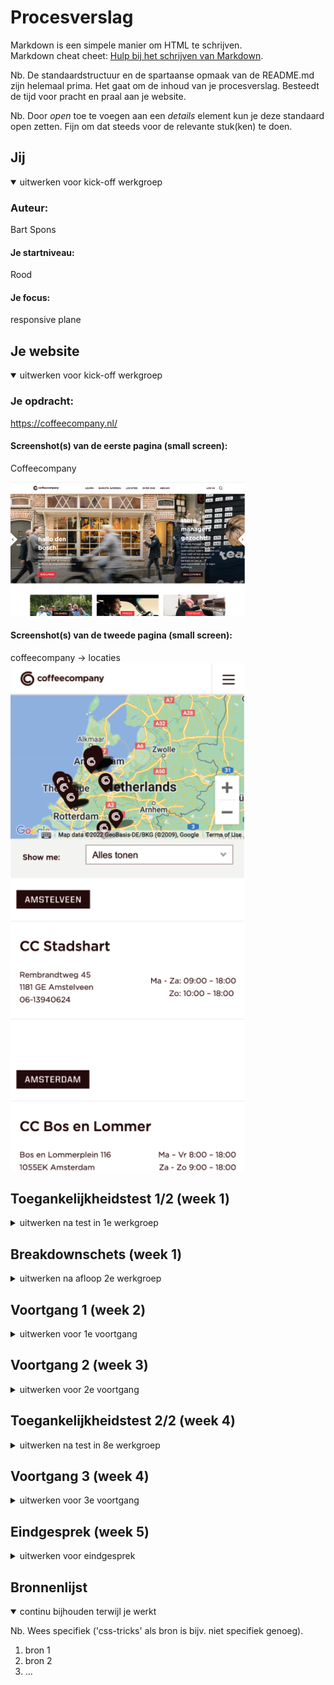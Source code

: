 # Procesverslag
Markdown is een simpele manier om HTML te schrijven.  
Markdown cheat cheet: [Hulp bij het schrijven van Markdown](https://github.com/adam-p/markdown-here/wiki/Markdown-Cheatsheet).

Nb. De standaardstructuur en de spartaanse opmaak van de README.md zijn helemaal prima. Het gaat om de inhoud van je procesverslag. Besteedt de tijd voor pracht en praal aan je website.

Nb. Door *open* toe te voegen aan een *details* element kun je deze standaard open zetten. Fijn om dat steeds voor de relevante stuk(ken) te doen.





## Jij

<details open>
  <summary>uitwerken voor kick-off werkgroep</summary>

  ### Auteur:
  Bart Spons

  #### Je startniveau:
  Rood

  #### Je focus:
  responsive plane
 
</details>





## Je website

<details open>
  <summary>uitwerken voor kick-off werkgroep</summary>

  ### Je opdracht:
  https://coffeecompany.nl/

  #### Screenshot(s) van de eerste pagina (small screen): 
  Coffeecompany 
  
  <img src="readme-images/website-coffeecompany.png" width="375px" alt="homepage van de coffeecompany">

  #### Screenshot(s) van de tweede pagina (small screen):
  coffeecompany -> locaties  
  <img src="readme-images/2epagina.png" width="375px" alt="coffeecompany locaties">
 
</details>




## Toegankelijkheidstest 1/2 (week 1)

<details>
  <summary>uitwerken na test in 1e werkgroep</summary>

  ### Bevindingen
  Lijst met je bevindingen die in de test naar voren kwamen:
  - 

  #### Screenreader
  Hier korte omschrijving (met indien nodig afbeeldingen)
  
  - De screenreader doet er leest alle links voor die te zien zijn op de mobiele versie ongeacht hoe groot je beeldscherm is. Je ziet op 1200px breedte niet dat er submenu's zijn. Deze worden wel voorgelezen, dit is natuurlijk in eerste instantie heel gek. Voor een blinde is het natuurlijk logisch dat hij/zij deze opties te horen krijgt.
  

  Hier een omschrijving van hoe het opgelost kan worden (met indien nodig afbeeldingen)
  
  - De submenu's zowel laten zien op 1200px als op kleiner formaat. Dat voor zowel blinde als niet blinde gebruikers hier geen verwarring kan ontstaan.
  
  


  #### Muis en Toetsenbord 
  Hier korte omschrijving (met indien nodig afbeeldingen)

  -  Alleen toetsenbord, scrollen met de pijltjes is goed te doen. De tab werkt niet zoals verwacht. Zodra je in de submenu's komt zie je niet meer waar de tab is. Na ongeveer 10 keer op tab te duwen komt deze weer tevoorschijn op het scherm.


  Hier een omschrijving van hoe het opgelost kan worden (met indien nodig afbeeldingen)
  
  - De submenu's zowel laten zien op 1200px als op kleiner formaat. Dat voor de gebruikers hier geen verwarring kan ontstaan.
  
  


  #### Motoriek (shocks, elastiekjes)
  Hier korte omschrijving:
  
  - Gebruik gemaakt van elastiekjes en een ballon. Elastiekjes was nog te doen omdat het een website was met niet te veel informatie waardoor het overzichtelijk is.

  
  Hier een omschrijving van hoe het opgelost kan worden:
  
  - Zoveel mogelijk informatie op een pagina zetten zodat de gebruiker minder vaak moet doorklikken op de website.
 


  #### Visueel (brillen, contrast, kleurenblind, dark/light). 
  Hier korte omschrijving (met indien nodig afbeeldingen)
  
  - Ik heb onder andere kleurenblindheid getest. Mij viel op de de website heel veel rood en zwart bevat. Deze twee kleuren gaat niet goed samen voor kleurenblinden. 
  
  Hier een omschrijving van hoe het opgelost kan worden (met indien nodig afbeeldingen)
  
  - Als het bedrijf rekening wilt houden met kleurenblinden zullen ze een andere kleurencombinatie moeten bedenken in plaats van fel rood en zwart.

</details>



## Breakdownschets (week 1)

<details>
  <summary>uitwerken na afloop 2e werkgroep</summary>

  ### de hele pagina: 
  <img src="readme-images/breakdownschets.png" width="375px" alt="breakdown van de hele pagina">

  ### dynamisch deel (bijv menu): 
  
  <img src="readme-images/hamburgermenu.png" width="375px" alt="breakdown het hamburgermenu">

  ### wellicht nog een dynamisch deel (bijv filter): 
  

</details>





## Voortgang 1 (week 2)

<details>
  <summary>uitwerken voor 1e voortgang</summary>

  ### Stand van zaken
  Section verdeling ging goed
  
  - 2e section in main ging goed, juiste volgorde volgens de html regels is gelukt.
  
  - slider maken was moeilijk, dit was nieuw voor mij
  
  - Footer netjes maken is lastig


  ### Agenda voor meeting
  samen met je groepje opstellen

  | student 1      | student 2          | student 3    | student 4        |
  | ---            | ---                | ---          | ---              |
  | dit bespreken  | en dit             | en ik dit    | en dan ik dat    |
  | en dat ook nog | dit als er tijd is | nog een punt | dit wil ik zeker |
  | ...            | ...                | ...          | ...              |


  ### Verslag van meeting
  hier na afloop snel de uitkomsten van de meeting vastleggen

  - 
  - punt 2
  - nog een punt
  - ...

</details>





## Voortgang 2 (week 3)

<details>
  <summary>uitwerken voor 2e voortgang</summary>

  ### Stand van zaken
  
  - tekst op slider
  - Footer gemaakt


  ### Agenda voor meeting
  samen met je groepje opstellen

  | Ruben van Vliet      | Ruud Jansen          | Bart Spons    |
  | ---            | ---                | ---          | ---              |
  | dit bespreken  | en dit             | en ik dit    | en dan ik dat    |
  | en dat ook nog | dit als er tijd is | nog een punt | dit wil ik zeker |
  | ...            | ...                | ...          | ...              |


  ### Verslag van meeting
  hier na afloop snel de uitkomsten van de meeting vastleggen

  - Responsive moet nog
  - Tweede pagina moet nog
  - Hamburgermenu moet nog
  - Hover moet nog

</details>





## Toegankelijkheidstest 2/2 (week 4)

<details>
  <summary>uitwerken na test in 8e werkgroep</summary>

  ### Bevindingen
  Lijst met je bevindingen die in de test naar voren kwamen (geef ook aan wat er verbeterd is):

  #### Screenreader
  De kopjes waren prima te bedienen met de screanreader. De links zijn allemaal prima te horen, ook het hamburgermenu wordt mooi meegenomen door de screanreader.


  #### Muis en Toetsenbord 
  Het hamburgermenu is lastig te bedienen met muis en toetsenbord.


  #### Motoriek (shocks, elastiekjes)
  De website is overzichtelijk en prima te lezen met de shock. Als je de website wilt bedienen zijn de kleine links onderaan de footer lastig op te klikken aangezien je vingers aan het trillen zijn door het shock apparaat.


  #### Visueel (brillen, contrast, kleurenblind, dark/light). 
  Door de felle kleur rood is de website door de meeste brillen goed te onderscheiden van de rest.

</details>





## Voortgang 3 (week 4)

<details>
  <summary>uitwerken voor 3e voortgang</summary>

  ### Stand van zaken
  Slider ging moeizaam, de tekst die erop staat veranderd nog niet als er een afbeelding veranderd.

<img src="readme-images/week4-1.png" width="375px" alt="screenshot van de hele pagina">

  ### Agenda voor meeting
  samen met je groepje opstellen

  | student 1      | student 2          | student 3    | student 4        |
  | ---            | ---                | ---          | ---              |
  | dit bespreken  | en dit             | en ik dit    | en dan ik dat    |
  | en dat ook nog | dit als er tijd is | nog een punt | dit wil ik zeker |
  | ...            | ...                | ...          | ...              |


  ### Verslag van meeting
  hier na afloop snel de uitkomsten van de meeting vastleggen

  - punt 1
  - punt 2
  - nog een punt
  - ...

</details>





## Eindgesprek (week 5)

<details>
  <summary>uitwerken voor eindgesprek</summary>

  ### Je uitkomst - karakteristiek screenshots:
  <img src="readme-images/dummy-plaatje.jpg" width="375px" alt="uitomst opdracht 1">


  ### Dit ging goed/Heb ik geleerd: 
  Korte omschrijving met plaatjes

  <img src="readme-images/dummy-plaatje.jpg" width="375px" alt="top">


  ### Dit was lastig/Is niet gelukt:
  Korte omschrijving met plaatjes

  <img src="readme-images/dummy-plaatje.jpg" width="375px" alt="bummer">
</details>





## Bronnenlijst

<details open>
  <summary>continu bijhouden terwijl je werkt</summary>

  Nb. Wees specifiek ('css-tricks' als bron is bijv. niet specifiek genoeg).

  1. bron 1
  2. bron 2
  3. ...

</details>